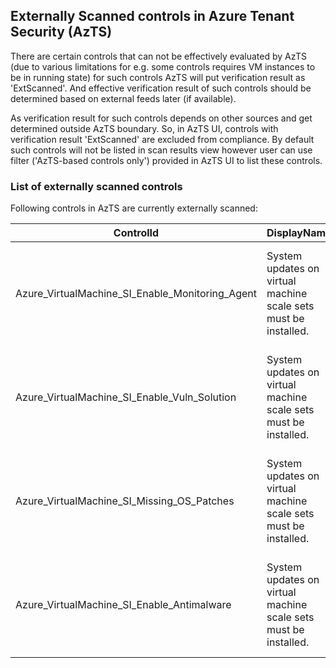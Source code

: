 ## Externally Scanned controls in Azure Tenant Security (AzTS)

There are certain controls that can not be effectively evaluated by AzTS (due to various limitations for e.g. some controls requires VM instances to be in running state) for such controls AzTS will put verification result as 'ExtScanned'. And effective verification result of such controls should be determined based on external feeds later (if available). 

As verification result for such controls depends on other sources and get determined outside AzTS boundary. So, in AzTS UI, controls with verification result 'ExtScanned' are excluded from compliance. By default such controls will not be listed in scan results view however user can use filter ('AzTS-based controls only') provided in AzTS UI to list these controls.

### List of externally scanned controls

Following controls in AzTS are currently externally scanned:

| ControlId | DisplayName | Description |
|-----------|-------------|-------------|
| Azure_VirtualMachine_SI_Enable_Monitoring_Agent|System updates on virtual machine scale sets must be installed.|Virtual Machine Scale Set must have all the required OS patches installed.|
| Azure_VirtualMachine_SI_Enable_Vuln_Solution|System updates on virtual machine scale sets must be installed.|Virtual Machine Scale Set must have all the required OS patches installed.|
| Azure_VirtualMachine_SI_Missing_OS_Patches|System updates on virtual machine scale sets must be installed.|Virtual Machine Scale Set must have all the required OS patches installed.|
| Azure_VirtualMachine_SI_Enable_Antimalware|System updates on virtual machine scale sets must be installed.|Virtual Machine Scale Set must have all the required OS patches installed.|
